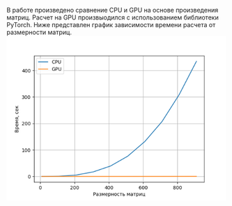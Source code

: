 В работе произведено сравнение CPU и GPU на основе произведения матриц. Расчет на GPU произвыодился с использованием библиотеки PyTorch.
Ниже представлен график зависимости времени расчета от размерности матриц.
![LR1figure.png](LR1figure.png)
